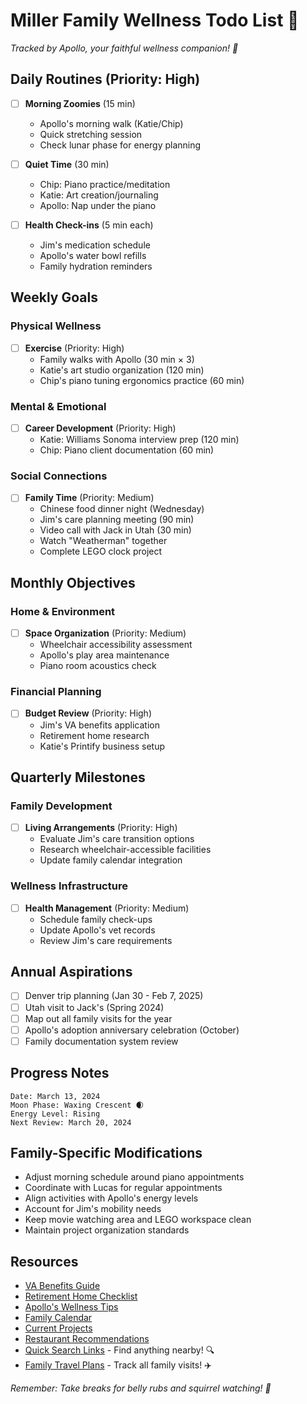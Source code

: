 # Miller Family Wellness Todo List 🏡
*Tracked by Apollo, your faithful wellness companion! 🐾*

## Daily Routines (Priority: High)
- [ ] **Morning Zoomies** (15 min)
  - Apollo's morning walk (Katie/Chip)
  - Quick stretching session
  - Check lunar phase for energy planning
  
- [ ] **Quiet Time** (30 min)
  - Chip: Piano practice/meditation
  - Katie: Art creation/journaling
  - Apollo: Nap under the piano
  
- [ ] **Health Check-ins** (5 min each)
  - Jim's medication schedule
  - Apollo's water bowl refills
  - Family hydration reminders

## Weekly Goals
### Physical Wellness
- [ ] **Exercise** (Priority: High)
  - Family walks with Apollo (30 min × 3)
  - Katie's art studio organization (120 min)
  - Chip's piano tuning ergonomics practice (60 min)

### Mental & Emotional
- [ ] **Career Development** (Priority: High)
  - Katie: Williams Sonoma interview prep (120 min)
  - Chip: Piano client documentation (60 min)

### Social Connections
- [ ] **Family Time** (Priority: Medium)
  - Chinese food dinner night (Wednesday)
  - Jim's care planning meeting (90 min)
  - Video call with Jack in Utah (30 min)
  - Watch "Weatherman" together
  - Complete LEGO clock project

## Monthly Objectives
### Home & Environment
- [ ] **Space Organization** (Priority: Medium)
  - Wheelchair accessibility assessment
  - Apollo's play area maintenance
  - Piano room acoustics check

### Financial Planning
- [ ] **Budget Review** (Priority: High)
  - Jim's VA benefits application
  - Retirement home research
  - Katie's Printify business setup

## Quarterly Milestones
### Family Development
- [ ] **Living Arrangements** (Priority: High)
  - Evaluate Jim's care transition options
  - Research wheelchair-accessible facilities
  - Update family calendar integration

### Wellness Infrastructure
- [ ] **Health Management** (Priority: Medium)
  - Schedule family check-ups
  - Update Apollo's vet records
  - Review Jim's care requirements

## Annual Aspirations
- [ ] Denver trip planning (Jan 30 - Feb 7, 2025)
- [ ] Utah visit to Jack's (Spring 2024)
- [ ] Map out all family visits for the year
- [ ] Apollo's adoption anniversary celebration (October)
- [ ] Family documentation system review

## Progress Notes
```
Date: March 13, 2024
Moon Phase: Waxing Crescent 🌒
Energy Level: Rising
Next Review: March 20, 2024
```

## Family-Specific Modifications
- Adjust morning schedule around piano appointments
- Coordinate with Lucas for regular appointments
- Align activities with Apollo's energy levels
- Account for Jim's mobility needs
- Keep movie watching area and LEGO workspace clean
- Maintain project organization standards

## Resources
- [VA Benefits Guide](docs/resources/va_benefits.md)
- [Retirement Home Checklist](docs/resources/retirement_homes.md)
- [Apollo's Wellness Tips](docs/players/apollo/wellness_tips.md)
- [Family Calendar](docs/calendars/CALENDAR_INTEGRATION.md)
- [Current Projects](docs/family_activities/CURRENT_PROJECTS.md)
- [Restaurant Recommendations](docs/family_activities/RESTAURANT_RECOMMENDATIONS.md)
- [Quick Search Links](docs/resources/QUICK_SEARCH_LINKS.md) - Find anything nearby! 🔍
- [Family Travel Plans](docs/family_activities/FAMILY_TRAVEL_PLANS.md) - Track all family visits! ✈️

*Remember: Take breaks for belly rubs and squirrel watching! 🐾* 